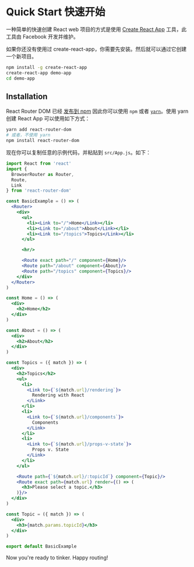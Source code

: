 # Quick Start 快速开始

一种简单的快速创建 React web 项目的方式是使用 [Create React App][crapp] 工具，此工具由 Facebook 开发并维护。

如果你还没有使用过 create-react-app，你需要先安装。然后就可以通过它创建一个新项目。

```sh
npm install -g create-react-app
create-react-app demo-app
cd demo-app
```

## Installation

React Router DOM 已经 [发布到 npm](https://npm.im/react-router-dom) 因此你可以使用 `npm` 或者 [`yarn`](https://yarnpkg.com)。使用 yarn 创建 React App 可以使用如下方式：

```sh
yarn add react-router-dom
# 或者，不使用 yarn
npm install react-router-dom
```

现在你可以复制任意的示例代码，并粘贴到 `src/App.js`。如下：

```jsx
import React from 'react'
import {
  BrowserRouter as Router,
  Route,
  Link
} from 'react-router-dom'

const BasicExample = () => (
  <Router>
    <div>
      <ul>
        <li><Link to="/">Home</Link></li>
        <li><Link to="/about">About</Link></li>
        <li><Link to="/topics">Topics</Link></li>
      </ul>

      <hr/>

      <Route exact path="/" component={Home}/>
      <Route path="/about" component={About}/>
      <Route path="/topics" component={Topics}/>
    </div>
  </Router>
)

const Home = () => (
  <div>
    <h2>Home</h2>
  </div>
)

const About = () => (
  <div>
    <h2>About</h2>
  </div>
)

const Topics = ({ match }) => (
  <div>
    <h2>Topics</h2>
    <ul>
      <li>
        <Link to={`${match.url}/rendering`}>
          Rendering with React
        </Link>
      </li>
      <li>
        <Link to={`${match.url}/components`}>
          Components
        </Link>
      </li>
      <li>
        <Link to={`${match.url}/props-v-state`}>
          Props v. State
        </Link>
      </li>
    </ul>

    <Route path={`${match.url}/:topicId`} component={Topic}/>
    <Route exact path={match.url} render={() => (
      <h3>Please select a topic.</h3>
    )}/>
  </div>
)

const Topic = ({ match }) => (
  <div>
    <h3>{match.params.topicId}</h3>
  </div>
)

export default BasicExample
```

Now you're ready to tinker. Happy routing!

  [crapp]:https://github.com/facebookincubator/create-react-app

